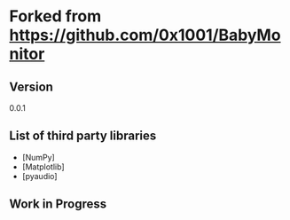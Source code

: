 # Forked from https://github.com/0x1001/BabyMonitor


## Version

0.0.1

## List of third party libraries
- [NumPy]
- [Matplotlib]
- [pyaudio]


## Work in Progress

